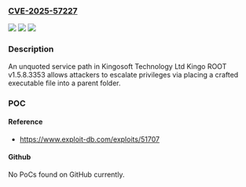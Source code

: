 ### [CVE-2025-57227](https://cve.mitre.org/cgi-bin/cvename.cgi?name=CVE-2025-57227)
![](https://img.shields.io/static/v1?label=Product&message=n%2Fa&color=blue)
![](https://img.shields.io/static/v1?label=Version&message=n%2Fa%20&color=brightgreen)
![](https://img.shields.io/static/v1?label=Vulnerability&message=n%2Fa&color=brightgreen)

### Description

An unquoted service path in Kingosoft Technology Ltd Kingo ROOT v1.5.8.3353 allows attackers to escalate privileges via placing a crafted executable file into a parent folder.

### POC

#### Reference
- https://www.exploit-db.com/exploits/51707

#### Github
No PoCs found on GitHub currently.

